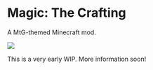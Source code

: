 # Magic: The Crafting

A MtG-themed Minecraft mod.

![](ZviZcI6bgw.gif)

This is a very early WIP. More information soon!
